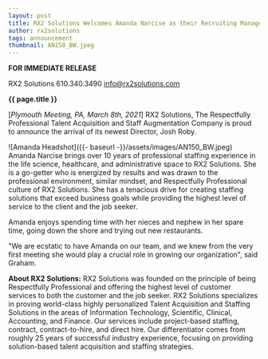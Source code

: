 ```yaml
---
layout: post
title: RX2 Solutions Welcomes Amanda Narcise as their Recruiting Manager
author: rx2solutions
tags: announcement
thumbnail: AN150_BW.jpeg
---
```

**FOR IMMEDIATE RELEASE**

RX2 Solutions
610.340.3490
info@rx2solutions.com

**{{ page.title }}**

[*Plymouth Meeting, PA, March 8th, 2021*] RX2 Solutions, The Respectfully Professional Talent Acquisition and Staff Augmentation Company is proud to announce the arrival of its newest Director, Josh Roby.

![Amanda Headshot]({{- baseurl -}}/assets/images/AN150_BW.jpeg)
Amanda Narcise brings over 10 years of professional staffing experience in the life science, healthcare, and administrative space to RX2 Solutions. She is a go-getter who is energized by results and was drawn to the professional environment, similar mindset, and Respectfully Professional culture of RX2 Solutions. She has a tenacious drive for creating staffing solutions that exceed business goals while providing the highest level of service to the client and the job seeker. 

Amanda enjoys spending time with her nieces and nephew in her spare time, going down the shore and trying out new restaurants. 

"We are ecstatic to have Amanda on our team, and we knew from the very first meeting she would play a crucial role in growing our organization", said Graham.

**About RX2 Solutions:**
RX2 Solutions was founded on the principle of being Respectfully Professional and offering the highest level of customer services to both the customer and the job seeker. RX2 Solutions specializes in proving world-class highly personalized Talent Acquisition and Staffing Solutions in the areas of Information Technology, Scientific, Clinical, Accounting, and Finance. Our services include project-based staffing, contract, contract-to-hire, and direct hire. Our differentiator comes from roughly 25 years of successful industry experience, focusing on providing solution-based talent acquisition and staffing strategies.
